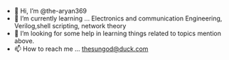 - 👋 Hi, I’m @the-aryan369
- 🌱 I’m currently learning ... Electronics and communication Engineering, Verilog,shell scripting, network theory
- 💞️ I’m looking for some help in learning things related to topics mention above.
- 📫 How to reach me ... thesungod@duck.com

<!---
the-aryan369/the-aryan369 is a ✨ special ✨ repository because its `README.md` (this file) appears on your GitHub profile.
You can click the Preview link to take a look at your changes.
--->
